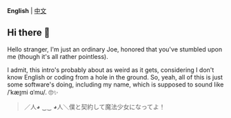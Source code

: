 __English__ | [中文](README_zh.md)

## Hi there 👋

Hello stranger, I'm just an ordinary Joe, honored that you've stumbled upon me (though it's all rather pointless). 

I admit, this intro's probably about as weird as it gets, considering I don't know English or coding  from a hole in the ground. So, yeah, all of this is just some software's doing, including my name, which is supposed to sound like /ˈkæɪ̯mi ɑˈmu/. 🙄✨ 

> ／人◕ ‿‿ ◕人＼僕と契約して魔法少女になってよ！
